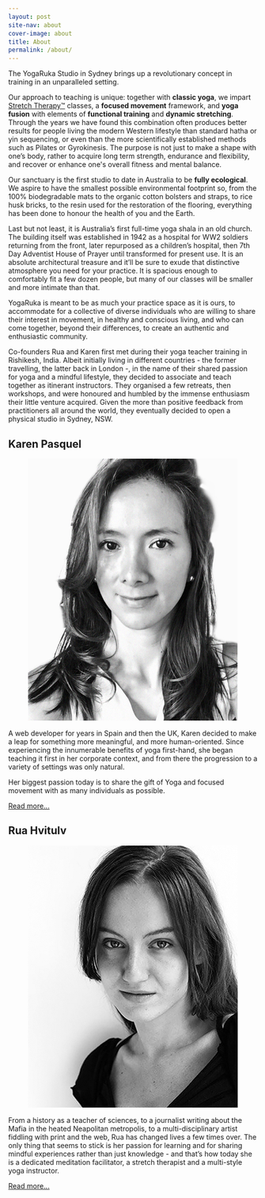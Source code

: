 ```yaml
---
layout: post
site-nav: about
cover-image: about
title: About
permalink: /about/
---
```



The YogaRuka Studio in Sydney brings up a revolutionary concept in training in an unparalleled setting. 

Our approach to teaching is unique: together with <strong>classic yoga</strong>, we impart [Stretch Therapy™](https://stretchtherapy.net/) classes, a <strong>focused movement</strong> framework, and <strong>yoga fusion</strong> with elements of <strong>functional training</strong> and <strong>dynamic stretching</strong>. Through the years we have found this combination often produces better results for people living the modern Western lifestyle than standard hatha or yin sequencing, or even than the more scientifically established methods such as Pilates or Gyrokinesis. The purpose is not just to make a shape with one’s body, rather to acquire long term strength, endurance and flexibility, and recover or enhance one's overall fitness and mental balance. 

Our sanctuary is the first studio to date in Australia to be <strong>fully ecological</strong>. We aspire to have the smallest possible environmental footprint so, from the 100% biodegradable mats to the organic cotton bolsters and straps, to rice husk bricks, to the resin used for the restoration of the flooring, everything has been done to honour the health of you and the Earth.

Last but not least, it is Australia’s first full-time yoga shala in an old church.
The building itself was established in 1942 as a hospital for WW2 soldiers returning from the front, later repurposed as a children’s hospital, then 7th Day Adventist House of Prayer until transformed for present use. It is an absolute architectural treasure and it’ll be sure to exude that distinctive atmosphere you need for your practice. It is spacious enough to comfortably fit a few dozen people, but many of our classes will be smaller and more intimate than that.

YogaRuka is meant to be as much your practice space as it is ours, to accommodate for a collective of diverse individuals who are willing to share their interest in movement, in healthy and conscious living, and who can come together, beyond their differences, to create an authentic and enthusiastic community.

Co-founders Rua and Karen first met during their yoga teacher training in Rishikesh, India. Albeit initially living in different countries - the former travelling, the latter back in London -, in the name of their shared passion for yoga and a mindful lifestyle, they decided to associate and teach together as itinerant instructors. They organised a few retreats, then workshops, and were honoured and humbled by the immense enthusiasm their little venture acquired. Given the more than positive feedback from practitioners all around the world, they eventually decided to open a physical studio in Sydney, NSW.

## Karen Pasquel

<div class="Blog-imageWrapper">
	<figure class="Blog-image image-small right">
		<img src="/assets/images/about/karen.jpg">
	</figure>
</div>

A web developer for years in Spain and then the UK, Karen decided to make a leap for something more meaningful, and more human-oriented. Since experiencing the innumerable benefits of yoga first-hand, she began teaching it first in her corporate context, and from there the progression to a variety of settings was only natural. 

Her biggest passion today is to share the gift of Yoga and focused movement with as many individuals as possible.

[Read more...](/teachers/karen/)

## Rua Hvitulv

<div class="clearfix">
<div class="Blog-imageWrapper">
	<figure class="Blog-image image-small">
		<img src="/assets/images/about/rua.jpg">
	</figure>
</div>

<div markdown="1">
From a history as a teacher of sciences, to a journalist writing about the Mafia in the heated Neapolitan metropolis, to a multi-disciplinary artist fiddling with print and the web, Rua has changed lives a few times over.  The only thing that seems to stick is her passion for learning and for sharing mindful experiences rather than just knowledge - and that’s how today she is a dedicated meditation facilitator, a stretch therapist and a multi-style yoga instructor.

[Read more...](/teachers/rua/)
</div>

</div>